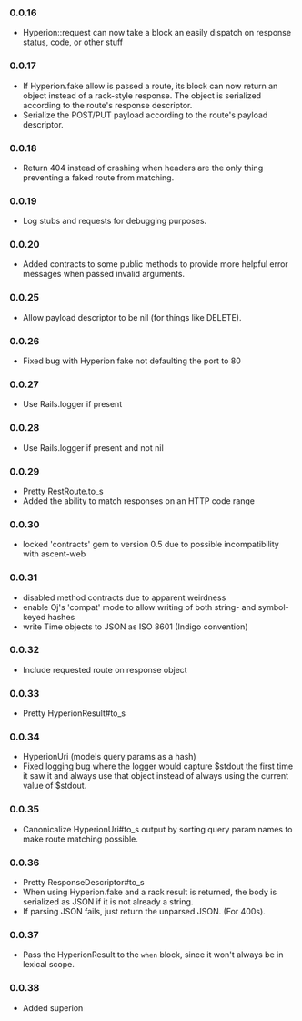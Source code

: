 ### 0.0.16
- Hyperion::request can now take a block an easily dispatch on response status, code, or other stuff

### 0.0.17
- If Hyperion.fake allow is passed a route, its block can now return an object instead of a rack-style response.
  The object is serialized according to the route's response descriptor.
- Serialize the POST/PUT payload according to the route's payload descriptor.

### 0.0.18
- Return 404 instead of crashing when headers are the only thing preventing a faked route from matching.

### 0.0.19
- Log stubs and requests for debugging purposes.

### 0.0.20
- Added contracts to some public methods to provide more helpful error messages when passed invalid arguments.

### 0.0.25
- Allow payload descriptor to be nil (for things like DELETE).

### 0.0.26
- Fixed bug with Hyperion fake not defaulting the port to 80

### 0.0.27
- Use Rails.logger if present

### 0.0.28
- Use Rails.logger if present and not nil

### 0.0.29
- Pretty RestRoute.to_s
- Added the ability to match responses on an HTTP code range

### 0.0.30
- locked 'contracts' gem to version 0.5 due to possible incompatibility with ascent-web

### 0.0.31
- disabled method contracts due to apparent weirdness
- enable Oj's 'compat' mode to allow writing of both string- and symbol-keyed hashes
- write Time objects to JSON as ISO 8601 (Indigo convention)

### 0.0.32
- Include requested route on response object

### 0.0.33
- Pretty HyperionResult#to_s

### 0.0.34
- HyperionUri (models query params as a hash)
- Fixed logging bug where the logger would capture $stdout the first time it saw it
  and always use that object instead of always using the current value of $stdout.

### 0.0.35
- Canonicalize HyperionUri#to_s output by sorting query param names to make route matching possible.

### 0.0.36
- Pretty ResponseDescriptor#to_s
- When using Hyperion.fake and a rack result is returned, the body is serialized as JSON
  if it is not already a string.
- If parsing JSON fails, just return the unparsed JSON. (For 400s).

### 0.0.37
- Pass the HyperionResult to the `when` block, since it won't always be in lexical scope.

### 0.0.38
- Added superion
